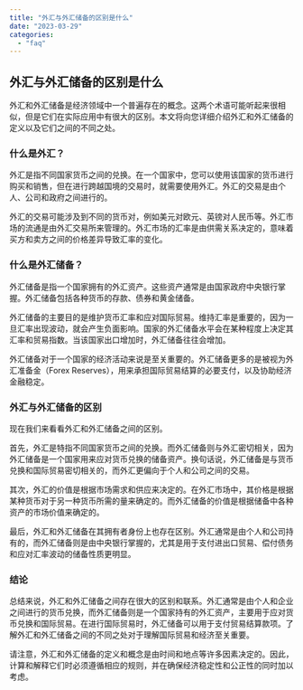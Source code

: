 ```yaml
---
title: "外汇与外汇储备的区别是什么"
date: "2023-03-29"
categories: 
  - "faq"
---
```


## 外汇与外汇储备的区别是什么

外汇和外汇储备是经济领域中一个普遍存在的概念。这两个术语可能听起来很相似，但是它们在实际应用中有很大的区别。本文将向您详细介绍外汇和外汇储备的定义以及它们之间的不同之处。

### 什么是外汇？

外汇是指不同国家货币之间的兑换。在一个国家中，您可以使用该国家的货币进行购买和销售，但在进行跨越国境的交易时，就需要使用外汇。外汇的交易是由个人、公司和政府之间进行的。

外汇的交易可能涉及到不同的货币对，例如美元对欧元、英镑对人民币等。外汇市场的流通是由外汇交易所来管理的。外汇市场的汇率是由供需关系决定的，意味着买方和卖方之间的价格差异导致汇率的变化。

### 什么是外汇储备？

外汇储备是指一个国家拥有的外汇资产。这些资产通常是由国家政府中央银行掌握。外汇储备包括各种货币的存款、债券和黄金储备。

外汇储备的主要目的是维护货币汇率和应对国际贸易。维持汇率是重要的，因为一旦汇率出现波动，就会产生负面影响。国家的外汇储备水平会在某种程度上决定其汇率和贸易指数。当该国家出口增加时，外汇储备往往会增加。

外汇储备对于一个国家的经济活动来说是至关重要的。外汇储备更多的是被视为外汇准备金（Forex Reserves），用来承担国际贸易结算的必要支付，以及协助经济金融稳定。

### 外汇与外汇储备的区别

现在我们来看看外汇和外汇储备之间的区别。

首先，外汇是特指不同国家货币之间的兑换。而外汇储备则与外汇密切相关，因为外汇储备是一个国家用来应对货币兑换的储备资产。换句话说，外汇储备是与货币兑换和国际贸易密切相关的，而外汇更偏向于个人和公司之间的交易。

其次，外汇的价值是根据市场需求和供应来决定的。在外汇市场中，其价格是根据某种货币对于另一种货币所需的量来确定的。而外汇储备的价值是根据储备中各种资产的市场价值来确定的。

最后，外汇和外汇储备在其拥有者身份上也存在区别。外汇通常是由个人和公司持有的，而外汇储备则是由中央银行掌握的，尤其是用于支付进出口贸易、偿付债务和应对汇率波动的储备性质更明显。

### 结论

总结来说，外汇和外汇储备之间存在很大的区别和联系。外汇通常是由个人和企业之间进行的货币兑换，而外汇储备则是一个国家持有的外汇资产，主要用于应对货币兑换和国际贸易。在进行国际贸易时，外汇储备可以用于支付贸易结算款项。了解外汇和外汇储备之间的不同之处对于理解国际贸易和经济至关重要。

请注意，外汇和外汇储备的定义和概念是由时间和地点等许多因素决定的。因此，计算和解释它们时必须遵循相应的规则，并在确保经济稳定性和公正性的同时加以考虑。
